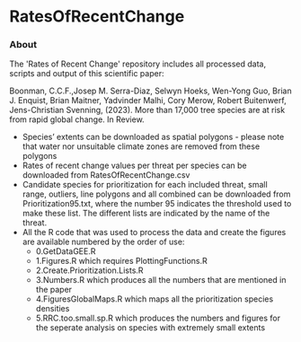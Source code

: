 # RatesOfRecentChange

### About
The 'Rates of Recent Change' repository includes all processed data, scripts and output of this scientific paper: 

Boonman, C.C.F.,Josep M. Serra-Diaz, Selwyn Hoeks, Wen-Yong Guo, Brian J. Enquist, Brian Maitner, Yadvinder Malhi, Cory Merow, Robert Buitenwerf, Jens-Christian Svenning, (2023). More than 17,000 tree species are at risk from rapid global change. In Review. 

- Species’ extents can be downloaded as spatial polygons - please note that water nor unsuitable climate zones are removed from these polygons
- Rates of recent change values per threat per species can be downloaded from RatesOfRecentChange.csv
- Candidate species for prioritization for each included threat, small range, outliers, line polygons and all combined can be downloaded from Prioritization95.txt, where the number 95 indicates the threshold used to make these list. The different lists are indicated by the name of the threat.
- All the R code that was used to process the data and create the figures are available numbered by the order of use:
  * 0.GetDataGEE.R
  * 1.Figures.R which requires PlottingFunctions.R
  * 2.Create.Prioritization.Lists.R
  * 3.Numbers.R which produces all the numbers that are mentioned in the paper
  * 4.FiguresGlobalMaps.R which maps all the prioritization species densities
  * 5.RRC.too.small.sp.R which produces the numbers and figures for the seperate analysis on species with extremely small extents
